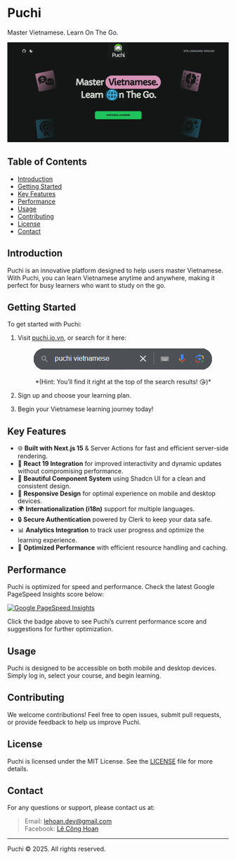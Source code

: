 # Puchi

Master Vietnamese. Learn On The Go.

<div align="center">
  <a href="https://puchi.io.vn/">
    <img src=".github/assets/puchi-cover.webp" alt="Puchi brand banner" title="Puchi" />
  </a>
</div>

## Table of Contents

- [Introduction](#introduction)
- [Getting Started](#getting-started)
- [Key Features](#key-features)
- [Performance](#performance)
- [Usage](#usage)
- [Contributing](#contributing)
- [License](#license)
- [Contact](#contact)

## Introduction

Puchi is an innovative platform designed to help users master Vietnamese. With Puchi, you can learn Vietnamese anytime and anywhere, making it perfect for busy learners who want to study on the go.

## Getting Started

To get started with Puchi:

1. Visit [puchi.io.vn](https://puchi.io.vn/), or search for it here:
   <div align="center">
     <a href="https://www.google.com/search?q=puchi+vietnamese">
       <img src=".github/assets/search-puchi-vietnamese.png" alt="Search Puchi" />
     </a>
     <p>*(Hint: You’ll find it right at the top of the search results! 😘)*</p>
   </div>

2. Sign up and choose your learning plan.
3. Begin your Vietnamese learning journey today!

## Key Features

- 🌐 **Built with Next.js 15** & Server Actions for fast and efficient server-side rendering.
- 🔄 **React 19 Integration** for improved interactivity and dynamic updates without compromising performance.
- 🎨 **Beautiful Component System** using Shadcn UI for a clean and consistent design.
- 📱 **Responsive Design** for optimal experience on mobile and desktop devices.
- 🌍 **Internationalization (i18n)** support for multiple languages.
- 🔒 **Secure Authentication** powered by Clerk to keep your data safe.
- 📊 **Analytics Integration** to track user progress and optimize the learning experience.
- 🚀 **Optimized Performance** with efficient resource handling and caching.

## Performance

Puchi is optimized for speed and performance. Check the latest Google PageSpeed Insights score below:

[![Google PageSpeed Insights](https://img.shields.io/badge/Google%20PageSpeed-Test%20Puchi-blue?style=for-the-badge&logo=google&labelColor=white)](https://pagespeed.web.dev/analysis?url=https%3A%2F%2Fpuchi.io.vn%2Fen)

Click the badge above to see Puchi’s current performance score and suggestions for further optimization.

## Usage

Puchi is designed to be accessible on both mobile and desktop devices. Simply log in, select your course, and begin learning.

## Contributing

We welcome contributions! Feel free to open issues, submit pull requests, or provide feedback to help us improve Puchi.

## License

Puchi is licensed under the MIT License. See the [LICENSE](./LICENSE) file for more details.

## Contact

For any questions or support, please contact us at:

> Email: lehoan.dev@gmail.com</br>
> Facebook: [Lê Công Hoan](https://www.facebook.com/hoanit02)

---

Puchi © 2025. All rights reserved.
